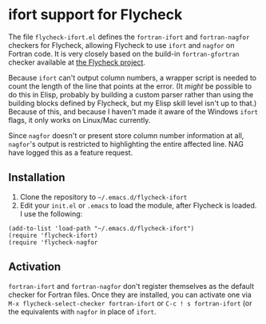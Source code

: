 # ifort support for Flycheck

The file `flycheck-ifort.el` defines the `fortran-ifort` and `fortran-nagfor` checkers for
Flycheck, allowing Flycheck to use `ifort` and `nagfor` on Fortran code. It is very closely 
based on the build-in `fortran-gfortran` checker available at [the Flycheck
project](https://github.com/flycheck/flycheck/blob/master/flycheck.el).

Because `ifort`
can't output column numbers, a wrapper script is needed to count the length
of the line that points at the error. (It *might* be possible to do this in
Elisp, probably by building a custom parser rather than using the building 
blocks defined by Flycheck, but my Elisp skill level isn't up to that.)
Because of this, and because I haven't made it aware of the Windows `ifort` 
flags, it only works on Linux/Mac currently. 

Since `nagfor` doesn't or present store column number information at all,
`nagfor`'s output is restricted to highlighting the entire affected line.
NAG have logged this as a feature request.

## Installation

1. Clone the repository to `~/.emacs.d/flycheck-ifort`
2. Edit your `init.el` or `.emacs` to load the module, after Flycheck
   is loaded. I use the following:

```
(add-to-list 'load-path "~/.emacs.d/flycheck-ifort")
(require 'flycheck-ifort)
(require 'flycheck-nagfor
```

## Activation

`fortran-ifort` and `fortran-nagfor` don't register themselves as the default checker for 
Fortran files. Once they are installed, you can activate one via
`M-x flycheck-select-checker fortran-ifort` or `C-c ! s fortran-ifort` (or the
equivalents with `nagfor` in place of `ifort`.
